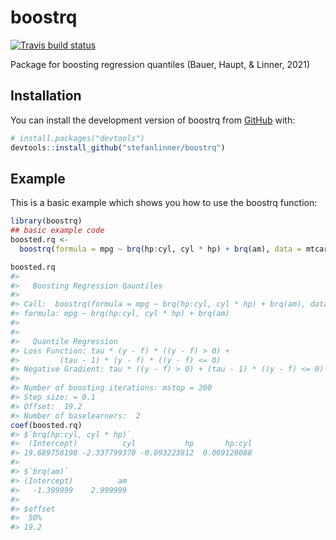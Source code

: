 
<!-- README.md is generated from README.Rmd. Please edit that file -->

# boostrq

<!-- badges: start -->

[![Travis build
status](https://travis-ci.com/stefanlinner/boostrq.svg?branch=master)](https://travis-ci.com/stefanlinner/boostrq)
<!-- badges: end -->

Package for boosting regression quantiles (Bauer, Haupt, & Linner, 2021)

## Installation

You can install the development version of boostrq from
[GitHub](https://github.com/) with:

``` r
# install.packages("devtools")
devtools::install_github("stefanlinner/boostrq")
```

## Example

This is a basic example which shows you how to use the boostrq function:

``` r
library(boostrq)
## basic example code
boosted.rq <- 
  boostrq(formula = mpg ~ brq(hp:cyl, cyl * hp) + brq(am), data = mtcars, mstop = 200, nu = 0.1, tau = 0.5, offset = 0.5)

boosted.rq
#> 
#>   Boosting Regression Qauntiles
#> 
#> Call:  boostrq(formula = mpg ~ brq(hp:cyl, cyl * hp) + brq(am), data = mtcars,      mstop = 200, nu = 0.1, tau = 0.5, offset = 0.5)
#> formula: mpg ~ brq(hp:cyl, cyl * hp) + brq(am)
#> 
#> 
#>   Quantile Regression
#> Loss Function: tau * (y - f) * ((y - f) > 0) +
#>         (tau - 1) * (y - f) * ((y - f) <= 0)
#> Negative Gradient: tau * ((y - f) > 0) + (tau - 1) * ((y - f) <= 0)
#> 
#> Number of boosting iterations: mstop = 200 
#> Step size: = 0.1 
#> Offset:  19.2 
#> Number of baselearners:  2
coef(boosted.rq)
#> $`brq(hp:cyl, cyl * hp)`
#>  (Intercept)          cyl           hp       hp:cyl 
#> 19.689758198 -2.337799370 -0.093223812  0.009128088 
#> 
#> $`brq(am)`
#> (Intercept)          am 
#>   -1.399999    2.999999 
#> 
#> $offset
#>  50% 
#> 19.2
```

